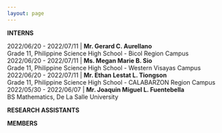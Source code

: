 ```yaml
---
layout: page
---
```

**INTERNS**

2022/06/20 - 2022/07/11 | **Mr. Gerard C. Aurellano** <br> Grade 11, Philippine Science High School - Bicol Region Campus
2022/06/20 - 2022/07/11 | **Ms. Megan Marie B. Sio** <br> Grade 11, Philippine Science High School - Western Visayas Campus
2022/06/20 - 2022/07/11 | **Mr. Ethan Lestat L. Tiongson** <br> Grade 11, Philippine Science High School - CALABARZON Region Campus
2022/05/30 - 2022/06/07 | **Mr. Joaquin Miguel L. Fuentebella** <br> BS Mathematics, De La Salle University

**RESEARCH ASSISTANTS**

**MEMBERS**